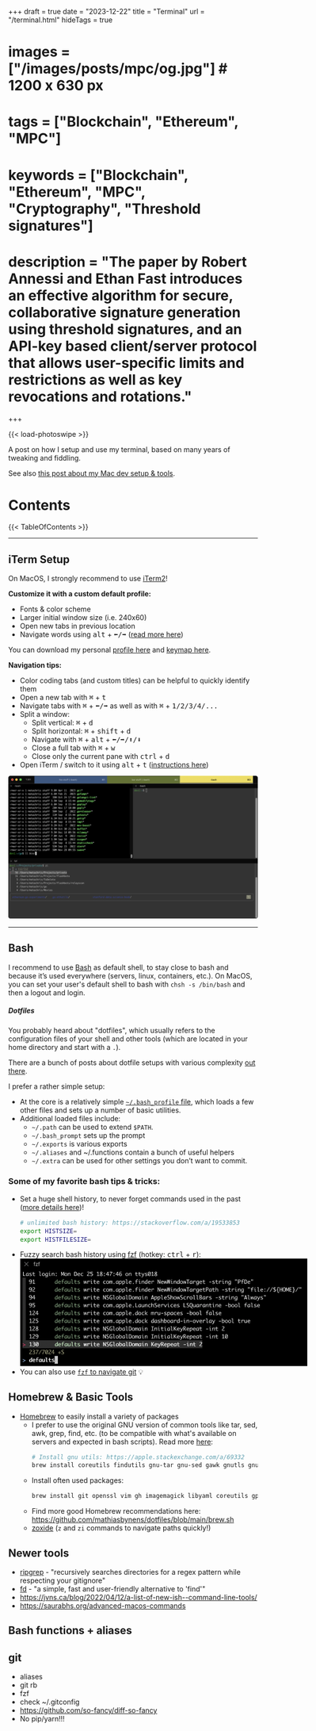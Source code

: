 +++
draft = true
date = "2023-12-22"
title = "Terminal"
url = "/terminal.html"
hideTags = true
# images = ["/images/posts/mpc/og.jpg"]  # 1200 x 630 px
# tags = ["Blockchain", "Ethereum", "MPC"]
# keywords = ["Blockchain", "Ethereum", "MPC", "Cryptography", "Threshold signatures"]
# description = "The paper by Robert Annessi and Ethan Fast introduces an effective algorithm for secure, collaborative signature generation using threshold signatures, and an API-key based client/server protocol that allows user-specific limits and restrictions as well as key revocations and rotations."
+++

{{< load-photoswipe >}}

A post on how I setup and use my terminal, based on many years of tweaking and fiddling.

See also [this post about my Mac dev setup & tools](/mac-dev-setup.html).

# Contents

{{< TableOfContents >}}

---

## iTerm Setup

On MacOS, I strongly recommend to use [iTerm2](https://iterm2.com/)!

**Customize it with a custom default profile:**

- Fonts & color scheme
- Larger initial window size (i.e. 240x60)
- Open new tabs in previous location
- Navigate words using <kbd>alt</kbd> + <kbd>⬅/➡</kbd> ([read more here](https://apple.stackexchange.com/a/218639))

You can download my personal [profile here](/files/iterm-profile.json) and [keymap here](/files/iterm.itermkeymap).

**Navigation tips:**
- Color coding tabs (and custom titles) can be helpful to quickly identify them
- Open a new tab with <kbd>⌘</kbd> + <kbd>t</kbd>
- Navigate tabs with <kbd>⌘</kbd> + <kbd>⬅/➡</kbd> as well as with <kbd>⌘</kbd> + <kbd>1/2/3/4/...</kbd>
- Split a window:
    - Split vertical: <kbd>⌘</kbd> + <kbd>d</kbd>
    - Split horizontal: <kbd>⌘</kbd> + <kbd>shift</kbd> + <kbd>d</kbd>
    - Navigate with <kbd>⌘</kbd> + <kbd>alt</kbd> + <kbd>⬅/➡/⬆/⬇</kbd>
    - Close a full tab with <kbd>⌘</kbd> + <kbd>w</kbd>
    - Close only the current pane with <kbd>ctrl</kbd> + <kbd>d</kbd>
- Open iTerm / switch to it using <kbd>alt</kbd> + <kbd>t</kbd> ([instructions here](/mac-dev-setup.html#keyboard-shortcuts))

![Terminal example](/images/posts/tools/terminal1.png)

---

## Bash

I recommend to use [Bash](https://en.wikipedia.org/wiki/Bash_(Unix_shell)) as default shell, to stay close to bash and because it’s used everywhere (servers, linux, containers, etc.). On MacOS, you can set your user's default shell to bash with `chsh -s /bin/bash` and then a logout and login.

##### Dotfiles

You probably heard about "dotfiles", which usually refers to the configuration files of your shell and other tools (which are located in your home directory and start with a `.`).

There are a bunch of posts about dotfile setups with various complexity [out](https://github.com/mathiasbynens/dotfiles) [there](https://github.com/pawelgrzybek/dotfiles).


I prefer a rather simple setup:

- At the core is a relatively simple [`~/.bash_profile` file](https://gist.github.com/metachris/141e2bb21ac66868bdacdf43058d9b1b#file-bash_profile), which loads a few other files and sets up a number of basic utilities.
- Additional loaded files include:
    - `~/.path` can be used to extend `$PATH`.
    - `~/.bash_prompt` sets up the prompt
    - `~/.exports` is various exports
    - `~/.aliases` and ~/.functions contain a bunch of useful helpers
    - `~/.extra` can be used for other settings you don’t want to commit.


### Some of my favorite bash tips & tricks:

- Set a huge shell history, to never forget commands used in the past ([more details here](https://stackoverflow.com/a/19533853))!
    ```bash
    # unlimited bash history: https://stackoverflow.com/a/19533853
    export HISTSIZE=
    export HISTFILESIZE=
    ```
- Fuzzy search bash history using [fzf](https://github.com/junegunn/fzf) (hotkey: <kbd>ctrl</kbd> + <kbd>r</kbd>): <br> <img src="/images/posts/tools/fuzzy2.png" style="max-width:580px;"/>
- You can also use [`fzf` to navigate git](https://github.com/junegunn/fzf-git.sh) :bulb:


## Homebrew & Basic Tools

- [Homebrew](https://brew.sh) to easily install a variety of packages
    - I prefer to use the original GNU version of common tools like tar, sed, awk, grep, find, etc. (to be compatible with what's available on servers and expected in bash scripts). Read more [here](https://apple.stackexchange.com/a/69332):
        ```bash
        # Install gnu utils: https://apple.stackexchange.com/a/69332
        brew install coreutils findutils gnu-tar gnu-sed gawk gnutls gnu-indent gnu-getopt grep
        ```
    - Install often used packages:
        ```bash
        brew install git openssl vim gh imagemagick libyaml coreutils gpg-suite-no-mail tee
        ```
    - Find more good Homebrew recommendations here: https://github.com/mathiasbynens/dotfiles/blob/main/brew.sh
    - [zoxide](https://github.com/ajeetdsouza/zoxide) (`z` and `zi` commands to navigate paths quickly!)

## Newer tools

- [ripgrep](https://github.com/BurntSushi/ripgrep) - "recursively searches directories for a regex pattern while respecting your gitignore"
- [fd](https://github.com/sharkdp/fd) - "a simple, fast and user-friendly alternative to 'find'"
- https://jvns.ca/blog/2022/04/12/a-list-of-new-ish--command-line-tools/
- https://saurabhs.org/advanced-macos-commands

## Bash functions + aliases

## git
- aliases
- git rb
- fzf
- check ~/.gitconfig
- https://github.com/so-fancy/diff-so-fancy
- No pip/yarn!!!